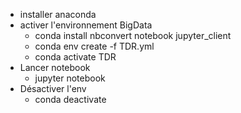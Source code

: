 - installer anaconda
- activer l'environnement BigData
    - conda install nbconvert notebook jupyter_client
    - conda env create -f TDR.yml
    - conda activate TDR
- Lancer notebook
    - jupyter notebook
- Désactiver l'env
    - conda deactivate

